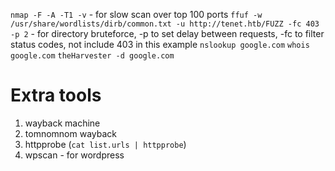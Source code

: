 `nmap -F -A -T1 -v` - for slow scan over top 100 ports
`ffuf -w /usr/share/wordlists/dirb/common.txt -u http://tenet.htb/FUZZ -fc 403 -p 2` - for directory bruteforce, -p to set delay between requests, -fc to filter status codes, not include 403 in this example
`nslookup google.com`
`whois google.com`
`theHarvester -d google.com`

# Extra tools
1. wayback machine
2. tomnomnom wayback
3.  httpprobe (`cat list.urls | httpprobe`)
4. wpscan - for wordpress

